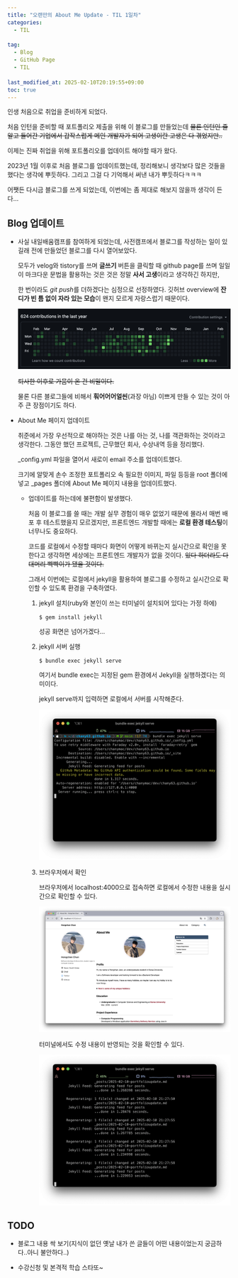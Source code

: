 ```yaml
---
title: "오랜만의 About Me Update - TIL 1일차"
categories:
  - TIL

tag:
  - Blog
  - GitHub Page
  - TIL

last_modified_at: 2025-02-10T20:19:55+09:00
toc: true
---
```


인생 처음으로 취업을 준비하게 되었다.

처음 인턴을 준비할 때 포트폴리오 제출을 위해 이 블로그를 만들었는데 ~~물론 인턴인 줄 알고 들어간 기업에서 갑작스럽게 메인 개발자가 되어 고생이란 고생은 다 겪었지만..~~

이제는 진짜 취업을 위해 포트폴리오를 업데이트 해야할 때가 왔다.

2023년 1월 이후로 처음 블로그를 업데이트했는데, 정리해보니 생각보다 많은 것들을 했다는 생각에 뿌듯하다. 그리고 그걸 다 기억해서 써낸 내가 뿌듯하다ㅋㅋㅋ

어쨋든 다시금 블로그를 쓰게 되었는데, 이번에는 좀 제대로 해보지 않을까 생각이 든다...

## Blog 업데이트

- 사실 내일배움캠프를 참여하게 되었는데, 사전캠프에서 블로그를 작성하는 일이 있길래 전에 만들었던 블로그를 다시 열어보았다.

  모두가 velog와 tistory를 쓰며 **글쓰기** 버튼을 클릭할 때 github page를 쓰며 일일이 마크다운 문법을 활용하는 것은 것은 정말 **사서 고생**이라고 생각하긴 하지만,

  한 번이라도 *git push*를 더하겠다는 심정으로 선정하였다. 깃허브 overview에 **잔디가 빈 틈 없이 자라 있는 모습**이 왠지 모르게 자랑스럽기 때문이다.

  ![깃허브스크린샷](/assets/img/2025-02-10-1/github.png)

  ~~퇴사한 이후로 가뭄이 온 건 비밀이다.~~

  물론 다른 블로그들에 비해서 **훠어어어얼씬**(과장 아님) 이쁘게 만들 수 있는 것이 아주 큰 장점이기도 하다.

- About Me 페이지 업데이트

  취준에서 가장 우선적으로 해야하는 것은 나를 아는 것, 나를 객관화하는 것이라고 생각한다. 그동안 했던 프로젝트, 근무했던 회사, 수상내역 등을 정리했다.

  \_config.yml 파일을 열어서 새로이 email 주소를 업데이트했다.

  크기에 알맞게 손수 조정한 포트폴리오 속 필요한 이미지, 파일 등등을 root 폴더에 넣고 \_pages 폴더에 About Me 페이지 내용을 업데이트했다.

  - 업데이트를 하는데에 불편함이 발생했다.

    처음 이 블로그를 쓸 때는 개발 실무 경험이 매우 없었기 때문에 몰라서 매번 배포 후 테스트했을지 모르겠지만, 프론트엔드 개발할 때에는 **로컬 환경 테스팅**이 너무나도 중요하다.

    코드를 로컬에서 수정할 때마다 화면이 어떻게 바뀌는지 실시간으로 확인을 못한다고 생각하면 세상에는 프론트엔드 개발자가 없을 것이다. ~~있다 하더라도 다 대머리 빡빡이가 됐을 것이다.~~

    그래서 이번에는 로컬에서 jekyll을 활용하여 블로그를 수정하고 실시간으로 확인할 수 있도록 환경을 구축하였다.

    1. jekyll 설치(ruby와 본인이 쓰는 터미널이 설치되어 있다는 가정 하에)

       ```
       $ gem install jekyll
       ```

       성공 화면은 넘어가겠다...

    2. jekyll 서버 실행

       ```
       $ bundle exec jekyll serve
       ```

       여기서 bundle exec는 지정된 gem 환경에서 Jekyll을 실행하겠다는 의미이다.

       jekyll serve까지 입력하면 로컬에서 서버를 시작해준다.

       ![성공 화면](/assets/img/2025-02-10-1/jekyll-serve.png)

    3. 브라우저에서 확인

       브라우저에서 localhost:4000으로 접속하면 로컬에서 수정한 내용을 실시간으로 확인할 수 있다.

       ![참고](/assets/img/2025-02-10-1/localhost.png)

       터미널에서도 수정 내용이 반영되는 것을 확인할 수 있다.

       ![참고](/assets/img/2025-02-10-1/terminal.png)

## TODO

- 블로그 내용 싹 보기(지식이 없던 옛날 내가 쓴 글들이 어떤 내용이었는지 궁금하다..아니 불안하다..)

- 수강신청 및 본격적 학습 스타또~
